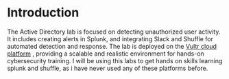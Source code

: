 # Introduction 

The Active Directory lab is focused on detecting unauthorized user activity. It includes creating alerts in Splunk, and integrating Slack and Shuffle for automated detection and response. The lab is deployed on the [Vultr cloud platform](https://www.vultr.com/) , providing a scalable and realistic environment for hands-on cybersecurity training.
I will be using this labs to get hands on skills learning splunk and shuffle, as i have never used any of these platforms before. 
